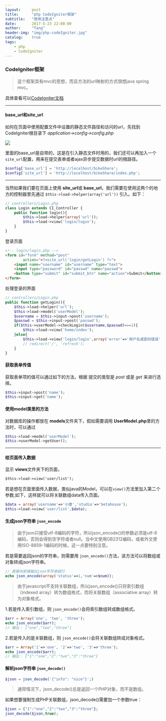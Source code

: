 ```yaml
---
layout:     post
title:      "php CodeIgniter框架"
subtitle:   "使用注意点"
date:       2017-5-23 22:00:00
author:     "Tang"
header-img: "img/php-codeIgniter.jpg"
catalog:    true
tags:
    - php
    - CodeIgniter
---
```


### CodeIgniter框架

> 这个框架具有mvc的思想，而且方法的url映射的方式很想java spring mvc。

具体查看可以[CodeIgniter文档](http://codeigniter.org.cn/user_guide)

---

#### base_url和site_url

如何在页面中使用配置文件中设置的静态文件路径和访问的url，先找到CodeIgniter根目录下 *application->config->config.php*

![](../../../../img/php-codeIgniter/1.png)

里面的base_url是自带的，这是在引入静态文件时用的，我们还可以再加入一个`site_url`配置，用来在提交表单或者ajax异步提交数据时url的根路径。

```php
$config['base_url'] = 'http://localhost/bikeShare';
$config['site_url'] = 'http://localhost/bikeShare/index.php';
```

---

当然如果我们要在页面上使用 **site_url**或 **base_url**，我们需要在使用这两个的地方的控制器里先通过 `$this->load->helper(array('url'))` 引入。如下：

```php
// controllers/Login.php
class Login extends CI_Controller {
    public function login(){
        $this->load->helper(array('url'));
        $this->load->view('login/login');
    }
}
```

登录页面

```html
<!-- login/login.php -->
<form id="form" method="post" 
        action="<?=site_url('login/getLogin') ?>">
    <input name="username" id="username" type="text">
    <input type="password" id="passwd" name="passwd">
    <button type="submit" id="submit_btn" name="action">Submit</button>
</form>
```

处理登录的界面

```php
// controllers/Login.php
public function getLogin(){
    $this->load->helper('url');
    $this->load->model('userModel');
    $username = $this->input->post('username');
    $passwd = $this->input->post('passwd');
    if($this->userModel->checkLogin($username,$passwd)===1){
        $this->load->view('home/index');
    }else{
        $this->load->view('login/login',array('error'=>'用户名或密码错误'));
        // redirect('/', 'refresh');
    }
}
```

#### 获取表单传值

获取表单项的值可以通过如下的方法，根据 提交的类型是 *post* 或是 *get* 来进行选择。

```php
$this->input->post('name');
$this->input->get('name');
```

#### 使用model类里的方法

对数据库的操作都放在 **models**文件夹下，假如需要调用 **UserModel.php**里的方法时，可以通过

```php
$this->load->model('userModel');
$this->userModel->getUser();
```

---

#### 给页面传入数据

显示 **views**文件夹下的页面，

```html
$this->load->view('user/list');
```

若是想在页面里面传入数据，类似java的Model，可以在`view()`方法里加入第二个参数,如下，这样就可以将关联数组data传入页面。

```php
$data = array('username'=>'小唐','studio'=>'betahouse');
$this->load->view('user/list',$data);
```

#### 生成json字符串 `json_encode`

> 由于json只接受utf-8编码的字符，所以json_encode()的参数必须是utf-8编码，否则会得到空字符或者null。当中文使用GB2312编码，或者外文使用ISO-8859-1编码的时候，这一点要特别注意。

若是需要返回json的字符串，则需要用 `json_encode()`方法，该方法可以将数组或对象转成json字符串。

```php
// 直接向前端输出json字符串就行
echo json_encode(array('status'=>1,'num'=>$num));
```

> 由于javascript不支持关联数组，所以json_encode()只将索引数组（indexed array）转为数组格式，而将关联数组（associative array）转为对象格式。

1.若是传入索引数组，则 `json_encode()`会将索引数组转成数组格式。

```php
$arr = Array('one', 'two', 'three');　　 
echo json_encode($arr);　
// 输出： ["one","two","three"]
```

2.若是传入的是关联数组，则 `json_encode()`会将关联数组转成对象格式。

```php
$arr = Array('1'=>'one', '2'=>'two', '3'=>'three'); 
echo json_encode($arr);
// 输出： {"1":"one","2":"two","3":"three"}
```

#### 解析json字符串 `json_decode()`

```php
$json = json_decode('{"info": "nice"}';)
```

> 通常情况下，json_decode()总是返回一个PHP对象，而不是数组。

如果想要强制生成PHP关联数组，json_decode()需要加一个参数true：

```php
$json = {"1":"one","2":"two","3":"three"};
json_decode($json,true);
```



